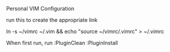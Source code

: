 Personal VIM Configuration

run this to create the appropriate link

ln -s ~/vimrc ~/.vim && echo "source ~/vimrc/.vimrc" > ~/.vimrc

When first run, run :PluginClean :PluginInstall
